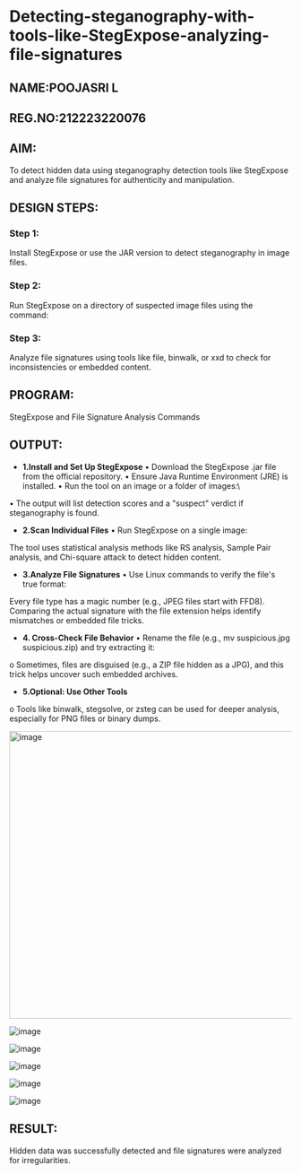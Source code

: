 # Detecting-steganography-with-tools-like-StegExpose-analyzing-file-signatures
## NAME:POOJASRI L
## REG.NO:212223220076
## AIM:
To detect hidden data using steganography detection tools like StegExpose and analyze file signatures for authenticity and manipulation.

## DESIGN STEPS:
### Step 1:
Install StegExpose or use the JAR version to detect steganography in image files.

### Step 2:
Run StegExpose on a directory of suspected image files using the command:

### Step 3:
Analyze file signatures using tools like file, binwalk, or xxd to check for inconsistencies or embedded content.

## PROGRAM:
StegExpose and File Signature Analysis Commands

## OUTPUT:
- **1.Install and Set Up StegExpose**
• Download the StegExpose .jar file from the official repository.
• Ensure Java Runtime Environment (JRE) is installed.
• Run the tool on an image or a folder of images:\

• The output will list detection scores and a "suspect" verdict if steganography
is found.

- **2.Scan Individual Files**
• Run StegExpose on a single image:

The tool uses statistical analysis methods like RS analysis, Sample Pair
analysis, and Chi-square attack to detect hidden content.

- **3.Analyze File Signatures**
• Use Linux commands to verify the file's true format:

Every file type has a magic number (e.g., JPEG files start with FFD8). Comparing
the actual signature with the file extension helps identify mismatches or embedded
file tricks.

- **4. Cross-Check File Behavior**
• Rename the file (e.g., mv suspicious.jpg suspicious.zip) and try extracting it:

o Sometimes, files are disguised (e.g., a ZIP file hidden as a JPG), and this
trick helps uncover such embedded archives.

- **5.Optional: Use Other Tools**

o Tools like binwalk, stegsolve, or zsteg can be used for deeper analysis,
especially for PNG files or binary dumps.


<img width="1035" height="513" alt="image" src="https://github.com/user-attachments/assets/279f358f-231a-482a-8072-b3ad9f9159f8" />

![image](https://github.com/user-attachments/assets/1a6903cd-cfa0-4fa7-837f-a34efa0a809c)

![image](https://github.com/user-attachments/assets/89fdac1b-baf2-4600-9490-f9eb4dd4eee1)


![image](https://github.com/user-attachments/assets/0f694699-9645-4aac-a938-8962943a920c)

![image](https://github.com/user-attachments/assets/1482628d-4f2c-4a26-bfb1-62edd5b5efe1)


![image](https://github.com/user-attachments/assets/4400dbfd-0fc9-4233-a6f3-9261bb569eca)



## RESULT:
Hidden data was successfully detected and file signatures were analyzed for irregularities.
